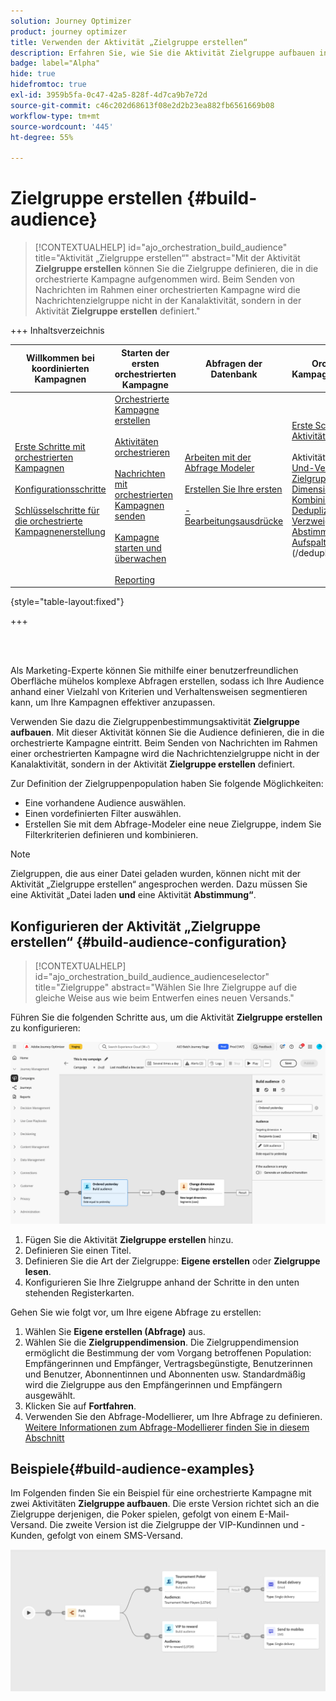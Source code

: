 ```yaml
---
solution: Journey Optimizer
product: journey optimizer
title: Verwenden der Aktivität „Zielgruppe erstellen“
description: Erfahren Sie, wie Sie die Aktivität Zielgruppe aufbauen in einer orchestrierten Kampagne verwenden
badge: label="Alpha"
hide: true
hidefromtoc: true
exl-id: 3959b5fa-0c47-42a5-828f-4d7ca9b7e72d
source-git-commit: c46c202d68613f08e2d2b23ea882fb6561669b08
workflow-type: tm+mt
source-wordcount: '445'
ht-degree: 55%

---
```


# Zielgruppe erstellen {#build-audience}

>[!CONTEXTUALHELP]
>id="ajo_orchestration_build_audience"
>title="Aktivität „Zielgruppe erstellen“"
>abstract="Mit der Aktivität **Zielgruppe erstellen** können Sie die Zielgruppe definieren, die in die orchestrierte Kampagne aufgenommen wird. Beim Senden von Nachrichten im Rahmen einer orchestrierten Kampagne wird die Nachrichtenzielgruppe nicht in der Kanalaktivität, sondern in der Aktivität **Zielgruppe erstellen** definiert."

+++ Inhaltsverzeichnis

| Willkommen bei koordinierten Kampagnen | Starten der ersten orchestrierten Kampagne | Abfragen der Datenbank | Orchestrierte Kampagnenaktivitäten |
|---|---|---|---|
| [Erste Schritte mit orchestrierten Kampagnen](../gs-orchestrated-campaigns.md)<br/><br/>[Konfigurationsschritte](../configuration-steps.md)<br/><br/>[Schlüsselschritte für die orchestrierte Kampagnenerstellung](../gs-campaign-creation.md) | [Orchestrierte Kampagne erstellen](../create-orchestrated-campaign.md)<br/><br/>[Aktivitäten orchestrieren](../orchestrate-activities.md)<br/><br/>[ Nachrichten mit orchestrierten Kampagnen senden](../send-messages.md)<br/><br/>[Kampagne starten und überwachen](../start-monitor-campaigns.md)<br/><br/>[Reporting](../reporting-campaigns.md) | [Arbeiten mit der Abfrage Modeler](../orchestrated-query-modeler.md)<br/><br/>[Erstellen Sie Ihre ersten ](../build-query.md)<br/><br/>[-Bearbeitungsausdrücke](../edit-expressions.md) | [Erste Schritte mit Aktivitäten](about-activities.md)<br/><br/>Aktivitäten:<br/>[Und-Verknüpfung](and-join.md) - [Zielgruppe aufbauen](build-audience.md) - [Dimensionsänderung](change-dimension.md) - [Kombinieren](combine.md) - [Deduplizierung](enrichment.md) - [Verzweigung](fork.md) - [Abstimmung](reconciliation.md) - [Aufspaltung](split.md)[ ](wait.md) Warten](/deduplication.md) [ |

{style="table-layout:fixed"}

+++

<br/><br/>

Als Marketing-Experte können Sie mithilfe einer benutzerfreundlichen Oberfläche mühelos komplexe Abfragen erstellen, sodass ich Ihre Audience anhand einer Vielzahl von Kriterien und Verhaltensweisen segmentieren kann, um Ihre Kampagnen effektiver anzupassen.

Verwenden Sie dazu die Zielgruppenbestimmungsaktivität **Zielgruppe aufbauen**. Mit dieser Aktivität können Sie die Audience definieren, die in die orchestrierte Kampagne eintritt. Beim Senden von Nachrichten im Rahmen einer orchestrierten Kampagne wird die Nachrichtenzielgruppe nicht in der Kanalaktivität, sondern in der Aktivität **Zielgruppe erstellen** definiert.

Zur Definition der Zielgruppenpopulation haben Sie folgende Möglichkeiten:

* Eine vorhandene Audience auswählen.
* Einen vordefinierten Filter auswählen.
* Erstellen Sie mit dem Abfrage-Modeler eine neue Zielgruppe, indem Sie Filterkriterien definieren und kombinieren.

>[!NOTE]
>
>Zielgruppen, die aus einer Datei geladen wurden, können nicht mit der Aktivität „Zielgruppe erstellen“ angesprochen werden. Dazu müssen Sie eine Aktivität „Datei laden **und** eine Aktivität **Abstimmung“**.


## Konfigurieren der Aktivität „Zielgruppe erstellen“ {#build-audience-configuration}

>[!CONTEXTUALHELP]
>id="ajo_orchestration_build_audience_audienceselector"
>title="Zielgruppe"
>abstract="Wählen Sie Ihre Zielgruppe auf die gleiche Weise aus wie beim Entwerfen eines neuen Versands."

Führen Sie die folgenden Schritte aus, um die Aktivität **Zielgruppe erstellen** zu konfigurieren:

![](../assets/build-audience.png)

1. Fügen Sie die Aktivität **Zielgruppe erstellen** hinzu.
1. Definieren Sie einen Titel.
1. Definieren Sie die Art der Zielgruppe: **Eigene erstellen** oder **Zielgruppe lesen**.
1. Konfigurieren Sie Ihre Zielgruppe anhand der Schritte in den unten stehenden Registerkarten.


Gehen Sie wie folgt vor, um Ihre eigene Abfrage zu erstellen:

1. Wählen Sie **Eigene erstellen (Abfrage)** aus.
1. Wählen Sie die **Zielgruppendimension**. Die Zielgruppendimension ermöglicht die Bestimmung der vom Vorgang betroffenen Population: Empfängerinnen und Empfänger, Vertragsbegünstigte, Benutzerinnen und Benutzer, Abonnentinnen und Abonnenten usw. Standardmäßig wird die Zielgruppe aus den Empfängerinnen und Empfängern ausgewählt.
1. Klicken Sie auf **Fortfahren**.
1. Verwenden Sie den Abfrage-Modellierer, um Ihre Abfrage zu definieren. [Weitere Informationen zum Abfrage-Modellierer finden Sie in diesem Abschnitt](../orchestrated-query-modeler.md)

## Beispiele{#build-audience-examples}

Im Folgenden finden Sie ein Beispiel für eine orchestrierte Kampagne mit zwei Aktivitäten **Zielgruppe aufbauen**. Die erste Version richtet sich an die Zielgruppe derjenigen, die Poker spielen, gefolgt von einem E-Mail-Versand. Die zweite Version ist die Zielgruppe der VIP-Kundinnen und -Kunden, gefolgt von einem SMS-Versand.

![](../assets/workflow-audience-example.png)
